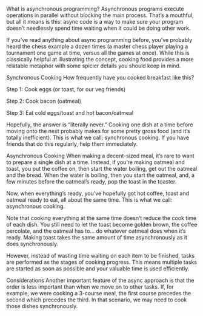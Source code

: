 What is asynchronous programming?
Asynchronous programs execute operations in parallel without blocking the main process. That’s a mouthful, but all it means is this: async code is a way to make sure your program doesn’t needlessly spend time waiting when it could be doing other work.

If you’ve read anything about async programming before, you’ve probably heard the chess example a dozen times (a master chess player playing a tournament one game at time, versus all the games at once). While this is classically helpful at illustrating the concept, cooking food provides a more relatable metaphor with some spicier details you should keep in mind.

Synchronous Cooking
How frequently have you cooked breakfast like this?

Step 1: Cook eggs (or toast, for our veg friends)

Step 2: Cook bacon (oatmeal)

Step 3: Eat cold eggs/toast and hot bacon/oatmeal

Hopefully, the answer is “literally never.” Cooking one dish at a time before moving onto the next probably makes for some pretty gross food (and it’s totally inefficient). This is what we call: synchronous cooking. If you have friends that do this regularly, help them immediately.

Asynchronous Cooking
When making a decent-sized meal, it’s rare to want to prepare a single dish at a time. Instead, if you’re making oatmeal and toast, you put the coffee on, then start the water boiling, get out the oatmeal and the bread. When the water is boiling, then you start the oatmeal, and, a few minutes before the oatmeal’s ready, pop the toast in the toaster.

Now, when everything’s ready, you’ve hopefully got hot coffee, toast and oatmeal ready to eat, all about the same time. This is what we call: asynchronous cooking.

Note that cooking everything at the same time doesn’t reduce the cook time of each dish. You still need to let the toast become golden brown, the coffee percolate, and the oatmeal has to… do whatever oatmeal does when it’s ready. Making toast takes the same amount of time asynchronously as it does synchronously.

However, instead of wasting time waiting on each item to be finished, tasks are performed as the stages of cooking progress. This means multiple tasks are started as soon as possible and your valuable time is used efficiently.

Considerations
Another important feature of the async approach is that the order is less important than when we move on to other tasks. If, for example, we were cooking a 3-course meal, the first course precedes the second which precedes the third. In that scenario, we may need to cook those dishes synchronously.